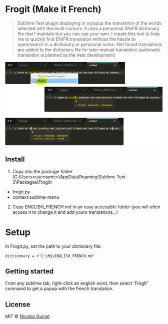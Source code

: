 # Frogit (Make it French)
>Sublime Text plugin displaying in a popup the translation of the words selected with the multi-cursors. It uses a personnal EN/FR dictionary file that I maintain but you can use your own. I create this tool to help me to quickly find EN/FR translation without the hassle to open/search in a dictionary or personnal notes. Not found translations are added to the dictionary file for later manual translation (automatic translation is planned as the next development)

![click one word + right-click to translate](img/frogit_demo.png)

## Install

1. Copy into the package folder (C:\Users\<username>\AppData\Roaming\Sublime Text 3\Packages\Frogit)
  * frogit.py
  * context.sublime-menu

2. Copy ENGLISH_FRENCH.md in an easy accessible folder (you will often access it to change it and add yours translations...)

# Setup
In Frogit.py, set the path to your dictionary file:
  
```
dictionnary = r'C:\My\ENGLISH_FRENCH.md'
```

## Getting started

From any sublime tab, right-click an english word, then select 'FrogIt' command to get a popup with the french translation.

## License

MIT © [Nicolas Guinet](https://github.com/guinetn/)

